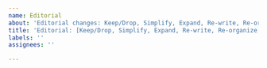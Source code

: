 ```yaml
---
name: Editorial
about: 'Editorial changes: Keep/Drop, Simplify, Expand, Re-write, Re-organize, Move'
title: 'Editorial: [Keep/Drop, Simplify, Expand, Re-write, Re-organize, Move] '
labels: ''
assignees: ''

---
```



